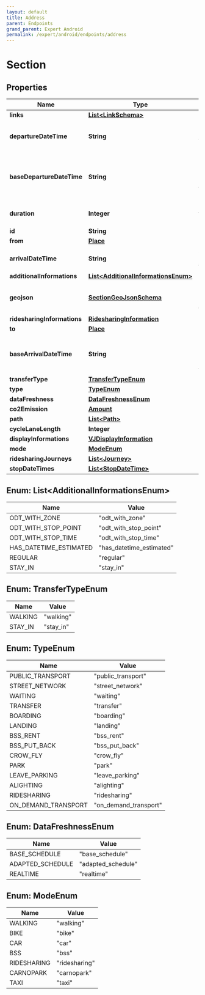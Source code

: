 ```yaml
---
layout: default
title: Address
parent: Endpoints
grand_parent: Expert Android
permalink: /expert/android/endpoints/address
---
```


# Section

## Properties
Name | Type | Description | Notes
------------ | ------------- | ------------- | -------------
**links** | [**List&lt;LinkSchema&gt;**](LinkSchema.md) |  | 
**departureDateTime** | **String** | Departure date and time of the section |  [optional]
**baseDepartureDateTime** | **String** | Base-schedule departure date and time of the section |  [optional]
**duration** | **Integer** | Duration of the section (seconds) | 
**id** | **String** |  | 
**from** | [**Place**](Place.md) |  |  [optional]
**arrivalDateTime** | **String** | Arrival date and time of the section |  [optional]
**additionalInformations** | [**List&lt;AdditionalInformationsEnum&gt;**](#List&lt;AdditionalInformationsEnum&gt;) |  |  [optional]
**geojson** | [**SectionGeoJsonSchema**](SectionGeoJsonSchema.md) | GeoJSON of the shape of the section |  [optional]
**ridesharingInformations** | [**RidesharingInformation**](RidesharingInformation.md) |  |  [optional]
**to** | [**Place**](Place.md) |  |  [optional]
**baseArrivalDateTime** | **String** | Base-schedule arrival date and time of the section |  [optional]
**transferType** | [**TransferTypeEnum**](#TransferTypeEnum) |  |  [optional]
**type** | [**TypeEnum**](#TypeEnum) |  |  [optional]
**dataFreshness** | [**DataFreshnessEnum**](#DataFreshnessEnum) |  |  [optional]
**co2Emission** | [**Amount**](Amount.md) |  | 
**path** | [**List&lt;Path&gt;**](Path.md) |  |  [optional]
**cycleLaneLength** | **Integer** |  |  [optional]
**displayInformations** | [**VJDisplayInformation**](VJDisplayInformation.md) |  |  [optional]
**mode** | [**ModeEnum**](#ModeEnum) |  |  [optional]
**ridesharingJourneys** | [**List&lt;Journey&gt;**](Journey.md) |  |  [optional]
**stopDateTimes** | [**List&lt;StopDateTime&gt;**](StopDateTime.md) |  |  [optional]


<a name="List<AdditionalInformationsEnum>"></a>
## Enum: List&lt;AdditionalInformationsEnum&gt;
Name | Value
---- | -----
ODT_WITH_ZONE | &quot;odt_with_zone&quot;
ODT_WITH_STOP_POINT | &quot;odt_with_stop_point&quot;
ODT_WITH_STOP_TIME | &quot;odt_with_stop_time&quot;
HAS_DATETIME_ESTIMATED | &quot;has_datetime_estimated&quot;
REGULAR | &quot;regular&quot;
STAY_IN | &quot;stay_in&quot;


<a name="TransferTypeEnum"></a>
## Enum: TransferTypeEnum
Name | Value
---- | -----
WALKING | &quot;walking&quot;
STAY_IN | &quot;stay_in&quot;


<a name="TypeEnum"></a>
## Enum: TypeEnum
Name | Value
---- | -----
PUBLIC_TRANSPORT | &quot;public_transport&quot;
STREET_NETWORK | &quot;street_network&quot;
WAITING | &quot;waiting&quot;
TRANSFER | &quot;transfer&quot;
BOARDING | &quot;boarding&quot;
LANDING | &quot;landing&quot;
BSS_RENT | &quot;bss_rent&quot;
BSS_PUT_BACK | &quot;bss_put_back&quot;
CROW_FLY | &quot;crow_fly&quot;
PARK | &quot;park&quot;
LEAVE_PARKING | &quot;leave_parking&quot;
ALIGHTING | &quot;alighting&quot;
RIDESHARING | &quot;ridesharing&quot;
ON_DEMAND_TRANSPORT | &quot;on_demand_transport&quot;


<a name="DataFreshnessEnum"></a>
## Enum: DataFreshnessEnum
Name | Value
---- | -----
BASE_SCHEDULE | &quot;base_schedule&quot;
ADAPTED_SCHEDULE | &quot;adapted_schedule&quot;
REALTIME | &quot;realtime&quot;


<a name="ModeEnum"></a>
## Enum: ModeEnum
Name | Value
---- | -----
WALKING | &quot;walking&quot;
BIKE | &quot;bike&quot;
CAR | &quot;car&quot;
BSS | &quot;bss&quot;
RIDESHARING | &quot;ridesharing&quot;
CARNOPARK | &quot;carnopark&quot;
TAXI | &quot;taxi&quot;



